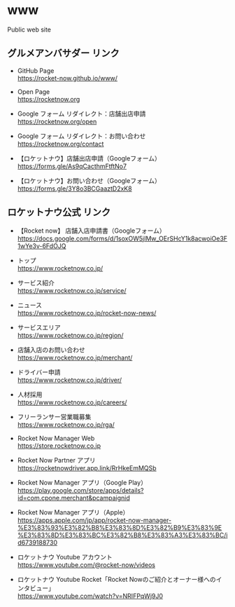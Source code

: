 # www
Public web site

## グルメアンバサダー リンク
- GitHub Page  
https://rocket-now.github.io/www/

- Open Page  
https://rocketnow.org

- Google フォーム リダイレクト：店舗出店申請  
https://rocketnow.org/open

- Google フォーム リダイレクト：お問い合わせ  
https://rocketnow.org/contact


- 【ロケットナウ】店舗出店申請（Googleフォーム）  
https://forms.gle/As9qCacthmFtftNo7

- 【ロケットナウ】お問い合わせ（Googleフォーム）  
https://forms.gle/3Y8o3BCGaaztD2xK8


## ロケットナウ公式 リンク
- 【Rocket now】 店舗入店申請書（Googleフォーム）  
https://docs.google.com/forms/d/1soxOW5jIMw_OErSHcY1k8acwoiOe3F1wYe3v-6FdOJQ

- トップ  
https://www.rocketnow.co.jp/

- サービス紹介  
https://www.rocketnow.co.jp/service/

- ニュース  
https://www.rocketnow.co.jp/rocket-now-news/

- サービスエリア  
https://www.rocketnow.co.jp/region/

- 店舗入店のお問い合わせ  
https://www.rocketnow.co.jp/merchant/

- ドライバー申請  
https://www.rocketnow.co.jp/driver/

- 人材採用  
https://www.rocketnow.co.jp/careers/

- フリーランサー営業職募集  
https://www.rocketnow.co.jp/rga/


- Rocket Now Manager Web  
https://store.rocketnow.co.jp


- Rocket Now Partner アプリ  
https://rocketnowdriver.app.link/RrHkeEmMQSb

- Rocket Now Manager アプリ（Google Play）  
https://play.google.com/store/apps/details?id=com.cpone.merchant&pcampaignid
 
- Rocket Now Manager アプリ（Apple）  
https://apps.apple.com/jp/app/rocket-now-manager-%E3%83%93%E3%82%B8%E3%83%8D%E3%82%B9%E3%83%9E%E3%83%8D%E3%83%BC%E3%82%B8%E3%83%A3%E3%83%BC/id6739188730


- ロケットナウ Youtube アカウント  
https://www.youtube.com/@rocket-now/videos

- ロケットナウ Youtube Rocket「Rocket Nowのご紹介とオーナー様へのインタビュー」  
https://www.youtube.com/watch?v=NRIFPqWj9J0
